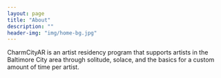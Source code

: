 ```yaml
---
layout: page
title: "About"
description: ""
header-img: "img/home-bg.jpg"
---
```


CharmCityAR is an artist residency program that supports artists in the Baltimore City area through solitude, solace, and the basics for a custom amount of time per artist. 

